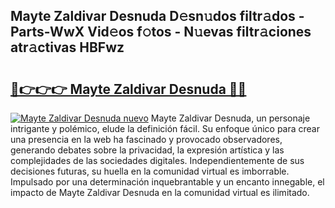## Mayte Zaldivar Desnuda D𝚎sn𝚞dos filtr𝚊dos - Parts-WwX Vid𝚎os f𝚘tos - N𝚞evas filtr𝚊ciones atr𝚊ctivas HBFwz

# <h2><a href="http://mbatgbj.tromn.icu/?c=Mayte+Zaldivar+Desnuda">🔗👉👉👉 Mayte Zaldivar Desnuda 🔗🔗</a></h2>

[![Mayte Zaldivar Desnuda nuevo](https://i.imgur.com/pEAQMta.gif)](http://mbatgbj.tromn.icu/?c=Mayte+Zaldivar+Desnuda)
Mayte Zaldivar Desnuda, un personaje intrigante y polémico, elude la definición fácil. Su enfoque único para crear una presencia en la web ha fascinado y provocado observadores, generando debates sobre la privacidad, la expresión artística y las complejidades de las sociedades digitales. Independientemente de sus decisiones futuras, su huella en la comunidad virtual es imborrable. Impulsado por una determinación inquebrantable y un encanto innegable, el impacto de Mayte Zaldivar Desnuda en la comunidad virtual es ilimitado.
